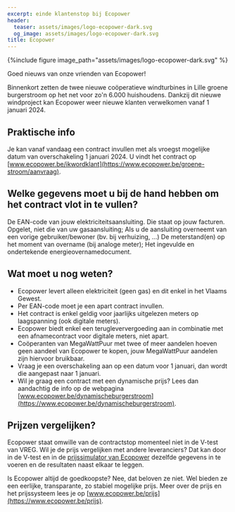 ```yaml
---
excerpt: einde klantenstop bij Ecopower
header:
  teaser: assets/images/logo-ecopower-dark.svg
  og_image: assets/images/logo-ecopower-dark.svg
title: Ecopower
---
```


{%include figure image_path="assets/images/logo-ecopower-dark.svg" %}

Goed nieuws van onze vrienden van Ecopower!

Binnenkort zetten de twee nieuwe coöperatieve windturbines in Lille groene burgerstroom op het net voor zo'n 6.000 huishoudens. Dankzij dit nieuwe windproject kan Ecopower weer nieuwe klanten verwelkomen vanaf 1 januari 2024.

## Praktische info

Je kan vanaf vandaag een contract invullen met als vroegst mogelijke datum van overschakeling 1 januari 2024. U vindt het contract op [www.ecopower.be/ikwordklant](https://www.ecopower.be/groene-stroom/aanvraag).

## Welke gegevens moet u bij de hand hebben om het contract vlot in te vullen?

De EAN-code van jouw elektriciteitsaansluiting. Die staat op jouw facturen. Opgelet, niet die van uw gasaansluiting;
Als u de aansluiting overneemt van een vorige gebruiker/bewoner (bv. bij verhuizing, ...)
De meterstand(en) op het moment van overname (bij analoge meter);
Het ingevulde en ondertekende energieovernamedocument.

## Wat moet u nog weten?

* Ecopower levert alleen elektriciteit (geen gas) en dit enkel in het Vlaams Gewest.
* Per EAN-code moet je een apart contract invullen.
* Het contract is enkel geldig voor jaarlijks uitgelezen meters op laagspanning (ook digitale meters).
* Ecopower biedt enkel een terugleververgoeding aan in combinatie met een afnamecontract voor digitale meters, niet apart.
* Coöperanten van MegaWattPuur met twee of meer aandelen hoeven geen aandeel van Ecopower te kopen, jouw MegaWattPuur aandelen zijn hiervoor bruikbaar.
* Vraag je een overschakeling aan op een datum voor 1 januari, dan wordt die aangepast naar 1 januari.
* Wil je graag een contract met een dynamische prijs? Lees dan aandachtig de info op de webpagina [www.ecopower.be/dynamischeburgerstroom](https://www.ecopower.be/dynamischeburgerstroom).

## Prijzen vergelijken?

Ecopower staat omwille van de contractstop momenteel niet in de V-test van VREG. Wil je de prijs vergelijken met andere leveranciers? Dat kan door in de V-test en in de [prijssimulator van Ecopower](https://www.ecopower.be/groene-stroom/prijssimulator) dezelfde gegevens in te voeren en de resultaten naast elkaar te leggen.

Is Ecopower altijd de goedkoopste? Nee, dat beloven ze niet. Wel bieden ze een eerlijke, transparante, zo stabiel mogelijke prijs. Meer over de prijs en het prijssysteem lees je op [www.ecopower.be/prijs](https://www.ecopower.be/prijs).
